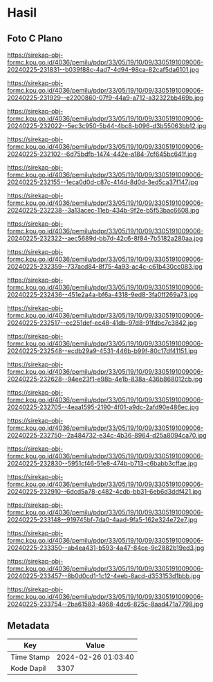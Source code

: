 # Hasil

## Foto C Plano

https://sirekap-obj-formc.kpu.go.id/4036/pemilu/pdpr/33/05/19/10/09/3305191009006-20240225-231831--b039f88c-4ad7-4d94-98ca-82caf5da6101.jpg

https://sirekap-obj-formc.kpu.go.id/4036/pemilu/pdpr/33/05/19/10/09/3305191009006-20240225-231929--e2200860-07f9-44a9-a712-a32322bb469b.jpg

https://sirekap-obj-formc.kpu.go.id/4036/pemilu/pdpr/33/05/19/10/09/3305191009006-20240225-232022--5ec3c950-5b44-4bc8-b096-d3b55063bb12.jpg

https://sirekap-obj-formc.kpu.go.id/4036/pemilu/pdpr/33/05/19/10/09/3305191009006-20240225-232102--6d75bdfb-1474-442e-a184-7cf645bc641f.jpg

https://sirekap-obj-formc.kpu.go.id/4036/pemilu/pdpr/33/05/19/10/09/3305191009006-20240225-232155--1eca0d0d-c87c-414d-8d0d-3ed5ca37f147.jpg

https://sirekap-obj-formc.kpu.go.id/4036/pemilu/pdpr/33/05/19/10/09/3305191009006-20240225-232238--3a13acec-11eb-434b-9f2e-b5f53bac6608.jpg

https://sirekap-obj-formc.kpu.go.id/4036/pemilu/pdpr/33/05/19/10/09/3305191009006-20240225-232322--aec5689d-bb7d-42c6-8f84-7b5182a280aa.jpg

https://sirekap-obj-formc.kpu.go.id/4036/pemilu/pdpr/33/05/19/10/09/3305191009006-20240225-232359--737acd84-8f75-4a93-ac4c-c61b430cc083.jpg

https://sirekap-obj-formc.kpu.go.id/4036/pemilu/pdpr/33/05/19/10/09/3305191009006-20240225-232436--451e2a4a-bf6a-4318-9ed8-3fa0ff269a73.jpg

https://sirekap-obj-formc.kpu.go.id/4036/pemilu/pdpr/33/05/19/10/09/3305191009006-20240225-232517--ec251def-ec48-41db-97d8-91fdbc7c3842.jpg

https://sirekap-obj-formc.kpu.go.id/4036/pemilu/pdpr/33/05/19/10/09/3305191009006-20240225-232548--ecdb29a9-4531-446b-b99f-80c17df41151.jpg

https://sirekap-obj-formc.kpu.go.id/4036/pemilu/pdpr/33/05/19/10/09/3305191009006-20240225-232628--94ee23f1-e98b-4e1b-838a-436b868012cb.jpg

https://sirekap-obj-formc.kpu.go.id/4036/pemilu/pdpr/33/05/19/10/09/3305191009006-20240225-232705--4eaa1595-2190-4f01-a9dc-2afd90e486ec.jpg

https://sirekap-obj-formc.kpu.go.id/4036/pemilu/pdpr/33/05/19/10/09/3305191009006-20240225-232750--2a484732-e34c-4b36-8964-d25a8094ca70.jpg

https://sirekap-obj-formc.kpu.go.id/4036/pemilu/pdpr/33/05/19/10/09/3305191009006-20240225-232830--5951cf46-51e8-474b-b713-c6babb3cffae.jpg

https://sirekap-obj-formc.kpu.go.id/4036/pemilu/pdpr/33/05/19/10/09/3305191009006-20240225-232910--6dcd5a78-c482-4cdb-bb31-6eb6d3ddf421.jpg

https://sirekap-obj-formc.kpu.go.id/4036/pemilu/pdpr/33/05/19/10/09/3305191009006-20240225-233148--919745bf-7da0-4aad-9fa5-162e324e72e7.jpg

https://sirekap-obj-formc.kpu.go.id/4036/pemilu/pdpr/33/05/19/10/09/3305191009006-20240225-233350--ab4ea431-b593-4a47-84ce-9c2882b19ed3.jpg

https://sirekap-obj-formc.kpu.go.id/4036/pemilu/pdpr/33/05/19/10/09/3305191009006-20240225-233457--8b0d0cd1-1c12-4eeb-8acd-d353153d1bbb.jpg

https://sirekap-obj-formc.kpu.go.id/4036/pemilu/pdpr/33/05/19/10/09/3305191009006-20240225-233754--2ba61583-4968-4dc6-825c-8aad471a7798.jpg


## Metadata

| Key        | Value               |
| ---------- | ------------------- |
| Time Stamp | 2024-02-26 01:03:40 |
| Kode Dapil | 3307                |




